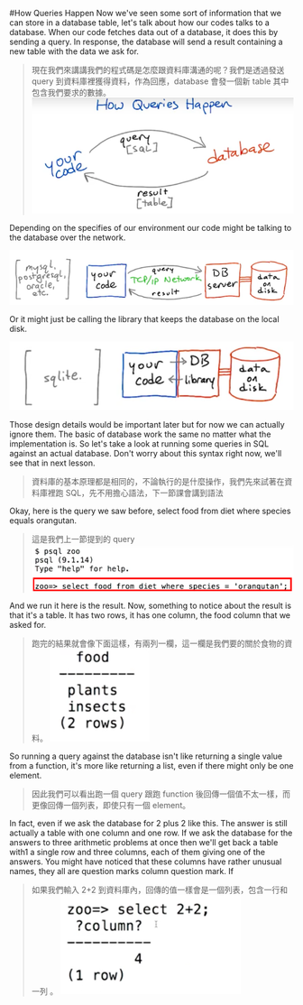 #How Queries Happen
Now we've seen some sort of information that we can store in a database table, let's talk about how our codes talks to a database. When our code fetches data out of a database, it does this by sending a query. In response, the database will send a result containing a new table with the data we ask for.
>現在我們來講講我們的程式碼是怎麼跟資料庫溝通的呢？我們是透過發送 query 到資料庫裡獲得資料，作為回應，database 會發一個新 table 其中包含我們要求的數據。
![](/assets/howQueryHappen_1.png)

Depending on the specifies of our environment our code might be talking to the database over the network.

![](/assets/howQueriesHappen_1.png) 

Or it might just be calling the library that keeps the database on the local disk.

![](/assets/howQueriesHappen_2.png)

Those design details would be important later but for now we can actually ignore them. The basic of database work the same no matter what the implementation is. So let's take a look at running some queries in SQL against an actual database. Don't worry about this syntax right now, we'll see that in next lesson. 
>資料庫的基本原理都是相同的，不論執行的是什麼操作，我們先來試著在資料庫裡跑 SQL，先不用擔心語法，下一節課會講到語法

Okay, here is the query we saw before, select food from diet where species equals orangutan. 
>這是我們上一節提到的 query
![](/assets/howQueriesHappen_3.png)

And we run it here is the result. Now, something to notice about the result is that it's a table. It has two rows, it has one column, the food column that we asked for. 
>跑完的結果就會像下面這樣，有兩列一欄，這一欄是我們要的關於食物的資料。
![](/assets/howQueriesHappen_4.png)

So running a query against the database isn't like returning a single value from a function, it's more like returning a list, even if there might only be one element.
>因此我們可以看出跑一個 query 跟跑 function 後回傳一個值不太一樣，而更像回傳一個列表，即使只有一個 element。

In fact, even if we ask the database for 2 plus 2 like this. The answer is still actually a table with one column and one row. If we ask the database for the answers to three arithmetic problems at once then we'll get back a table with1 a single row and three columns, each of them giving one of the answers. You might have noticed that these columns have rather unusual names, they all are question marks column question mark. If 
>如果我們輸入 2+2 到資料庫內，回傳的值一樣會是一個列表，包含一行和一列 。
![](/assets/howQueriesHappen_5.png)

